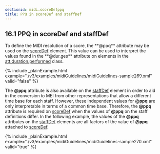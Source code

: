 ```yaml
---
sectionid: midi.scoreDefppq
title: PPQ in scoreDef and staffDef
---
```



<h2 id="midi.scoreDefppq">
   <span class="headingNumber">16.1</span>
   <span class="head">PPQ in scoreDef and staffDef</span>
</h2>
To define the MIDI resolution of a score, the **@ppq** attribute may be used on the 
<a class="link_odd_elementSpec" href="/v3/elements/scoreDef">scoreDef</a> element. This value can be used to interpret the values found in
the **@dur.ges** attribute on elements in the 
<a class="link_odd" href="/v3/attribute-classes/att.duration.performed">att.duration.performed</a> class.



{% include _plainExample.html example="./v3/examples/midiGuidelines/midiGuidelines-sample269.xml" valid="false" %}



The **@ppq** attribute is also available on the 
<a class="link_odd_elementSpec" href="/v3/elements/staffDef">staffDef</a> element
in order to aid in the conversion to MEI from other representations that allow a different
time base for each staff. However, these independent values for **@ppq** are only
interpretable in terms of a common time base. Therefore, the **@ppq** attribute is
required on 
<a class="link_odd_elementSpec" href="/v3/elements/scoreDef">scoreDef</a> when the values of **@ppq** on the staff
definitions differ. In the following example, the values of the **@ppq** attributes on
the 
<a class="link_odd_elementSpec" href="/v3/elements/staffDef">staffDef</a> elements are all factors of the value of **@ppq**
attached to 
<a class="link_odd_elementSpec" href="/v3/elements/scoreDef">scoreDef</a>. 
<!-- TODO: Add a schematron rule? -->



{% include _plainExample.html example="./v3/examples/midiGuidelines/midiGuidelines-sample270.xml" valid="true" %}



